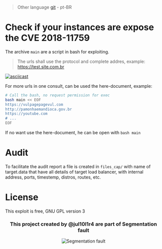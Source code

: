 > Other language [git](https://notabug.org/Jul10l1r4/Identificador-CVE-2018-11759) - pt-BR
# Check if your instances  are expose the CVE 2018-11759
The archive `main` are a script in bash for exploiting.
> The urls shall use the protocol and complete addres, example: https://test.site.com.br

[![asciicast](https://asciinema.org/a/222760.svg)](https://asciinema.org/a/222760)

For more urls in one consult, can be used the here-document, example:
```bash
# Call the bash, no request permission for exec
bash main << EOF
https://vulpagepagevul.com
http://pamonhaemandioca.gov.br
https://youtube.com
# ...
EOF
```
If no want use the here-document, he can be open with `bash main`

# Audit
To facilitate the audit report a file is created in `files_cap/` with name of target.data that have all details of target load balancer, with internal address, ports, timestemp, distros, routes, etc.

# License
This exploit is free, GNU GPL version 3

<h3 align="center">This project created by @jul10l1r4 are part of Segmentation fault</h3>
<p align="center">
		<img src="https://jul10l1r4.github.io/assets/segmentation-fault.png" alt="Segmentation fault">
</p>
